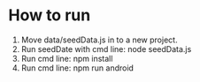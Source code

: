 # How to run
1. Move data/seedData.js in to a new project.
2. Run seedDate with cmd line: node seedData.js
3. Run cmd line: npm install
3. Run cmd line: npm run android 
